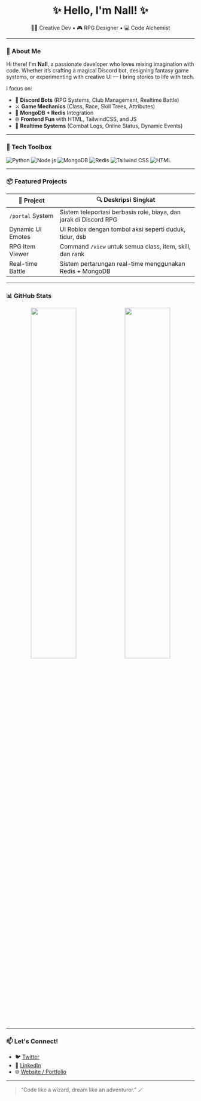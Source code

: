 <h1 align="center">✨ Hello, I'm Nall! ✨</h1>
<p align="center">
  🧙‍♂️ Creative Dev • 🎮 RPG Designer • 💻 Code Alchemist
</p>

---

### 🌟 About Me

Hi there! I'm **Nall**, a passionate developer who loves mixing imagination with code. Whether it’s crafting a magical Discord bot, designing fantasy game systems, or experimenting with creative UI — I bring stories to life with tech.

I focus on:
- 🔮 **Discord Bots** (RPG Systems, Club Management, Realtime Battle)
- ⚔️ **Game Mechanics** (Class, Race, Skill Trees, Attributes)
- 🧩 **MongoDB + Redis** Integration
- 🌐 **Frontend Fun** with HTML, TailwindCSS, and JS
- 🔄 **Realtime Systems** (Combat Logs, Online Status, Dynamic Events)

---

### 🧰 Tech Toolbox

![Python](https://img.shields.io/badge/Python-3776AB?style=for-the-badge&logo=python&logoColor=white)
![Node.js](https://img.shields.io/badge/Node.js-339933?style=for-the-badge&logo=nodedotjs&logoColor=white)
![MongoDB](https://img.shields.io/badge/MongoDB-4EA94B?style=for-the-badge&logo=mongodb&logoColor=white)
![Redis](https://img.shields.io/badge/Redis-DC382D?style=for-the-badge&logo=redis&logoColor=white)
![Tailwind CSS](https://img.shields.io/badge/Tailwind-06B6D4?style=for-the-badge&logo=tailwindcss&logoColor=white)
![HTML](https://img.shields.io/badge/HTML5-E34F26?style=for-the-badge&logo=html5&logoColor=white)

---

### 📦 Featured Projects

| 🚀 Project | 🔍 Deskripsi Singkat |
|-----------|----------------------|
| `/portal` System | Sistem teleportasi berbasis role, biaya, dan jarak di Discord RPG |
| Dynamic UI Emotes | UI Roblox dengan tombol aksi seperti duduk, tidur, dsb |
| RPG Item Viewer | Command `/view` untuk semua class, item, skill, dan rank |
| Real-time Battle | Sistem pertarungan real-time menggunakan Redis + MongoDB |

---

### 📊 GitHub Stats

<p align="center">
  <img src="https://github-readme-stats.vercel.app/api?username=[GANTI_INI]&show_icons=true&theme=tokyonight" width="49%" />
  <img src="https://github-readme-streak-stats.herokuapp.com/?user=[GANTI_INI]&theme=tokyonight" width="49%" />
</p>

---

### 📫 Let's Connect!

- 🐦 [Twitter](https://twitter.com/[GANTI_INI])
- 💼 [LinkedIn](https://www.linkedin.com/in/[GANTI_INI])
- 🌐 [Website / Portfolio](https://[GANTI_INI].github.io)

---

> “Code like a wizard, dream like an adventurer.” 🪄
